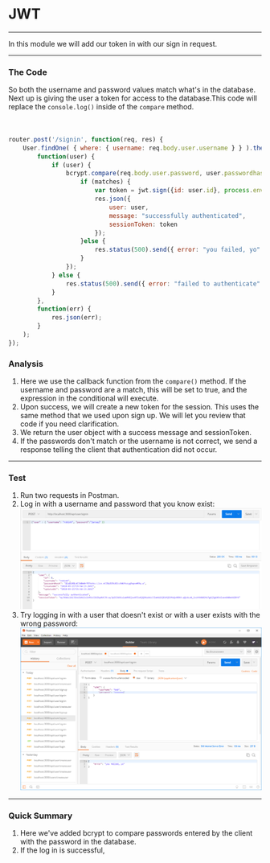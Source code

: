 # JWT
---
In this module we will add our token in with our sign in request.

<hr>


### The Code
So both the username and password values match what's in the database. Next up is giving the user a token for access to the database.This code will replace the `console.log()` inside of the `compare` method.
```js


router.post('/signin', function(req, res) {
	User.findOne( { where: { username: req.body.user.username } } ).then(
		function(user) {
			if (user) {
				bcrypt.compare(req.body.user.password, user.passwordhash, function(err, matches){
					if (matches) {
						var token = jwt.sign({id: user.id}, process.env.JWT_SECRET, {expiresIn: 60*60*24 });
						res.json({
							user: user,
							message: "successfully authenticated",
							sessionToken: token
						});
					}else {
						res.status(500).send({ error: "you failed, yo" });
					}
				});
			} else {
				res.status(500).send({ error: "failed to authenticate" });
			}
		},
		function(err) {
			res.json(err);
		}
	);
});


```

### Analysis
1. Here we use the callback function from the `compare()` method. If the username and password are a match, this will be set to true, and the expression in the conditional will execute.
2. Upon success, we will create a new token for the session. This uses the same method that we used upon sign up. We will let you review that code if you need clarification.
3. We return the user object with a success message and sessionToken.
4. If the passwords don't match or the username is not correct, we send a response telling the client that authentication did not occur.

<hr />

### Test
1. Run two requests in Postman. 
2. Log in with a username and password that you know exist:
![screenshot](assets/03-signin-user.PNG)
3. Try logging in with a user that doesn't exist or with a user exists with the wrong password:
![fail](assets/step4fail.png)


<hr />

### Quick Summary
1. Here we've added bcrypt to compare passwords entered by the client with the password in the database. 
2. If the log in is successful, 